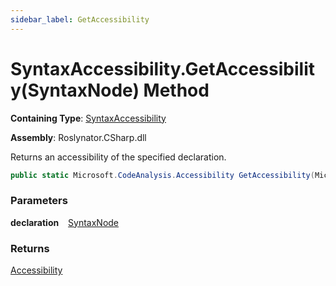 ```yaml
---
sidebar_label: GetAccessibility
---
```


# SyntaxAccessibility\.GetAccessibility\(SyntaxNode\) Method

**Containing Type**: [SyntaxAccessibility](../index.md)

**Assembly**: Roslynator\.CSharp\.dll

  
Returns an accessibility of the specified declaration\.

```csharp
public static Microsoft.CodeAnalysis.Accessibility GetAccessibility(Microsoft.CodeAnalysis.SyntaxNode declaration)
```

### Parameters

**declaration** &ensp; [SyntaxNode](https://docs.microsoft.com/en-us/dotnet/api/microsoft.codeanalysis.syntaxnode)

### Returns

[Accessibility](https://docs.microsoft.com/en-us/dotnet/api/microsoft.codeanalysis.accessibility)

